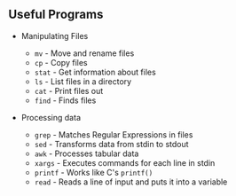 ## Useful Programs

- Manipulating Files
	- `mv` - Move and rename files
	- `cp` - Copy files
	- `stat` - Get information about files
	- `ls` - List files in a directory
	- `cat` - Print files out
	- `find` - Finds files

- Processing data
	- `grep` - Matches Regular Expressions in files
	- `sed` - Transforms data from stdin to stdout
	- `awk` - Processes tabular data
	- `xargs` - Executes commands for each line in stdin
	- `printf` - Works like C's `printf()`
	- `read` - Reads a line of input and puts it into a variable